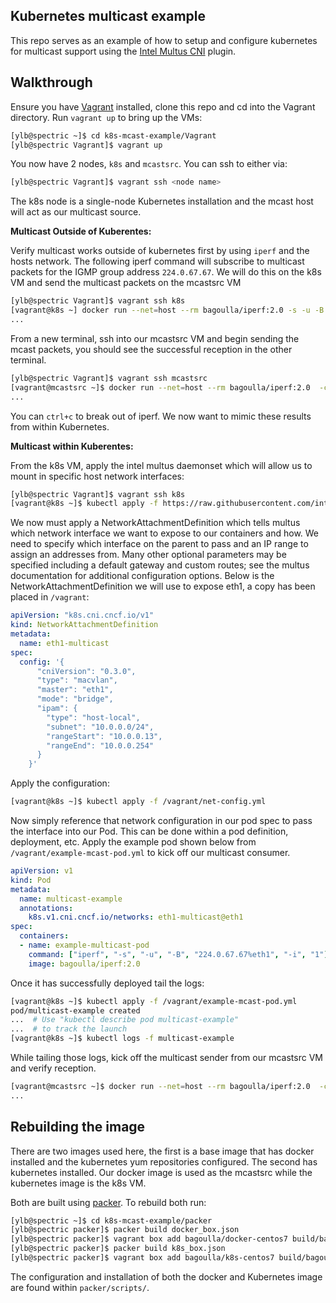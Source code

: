 Kubernetes multicast example
------------------------------

This repo serves as an example of how to setup and configure kubernetes
for multicast support using the [Intel Multus CNI](https://github.com/intel/multus-cni) plugin.


Walkthrough
------------

Ensure you have [Vagrant](https://www.vagrantup.com/) installed, clone this repo and cd into the Vagrant directory. Run `vagrant up` to bring up the VMs:

```bash
[ylb@spectric ~]$ cd k8s-mcast-example/Vagrant
[ylb@spectric Vagrant]$ vagrant up
```

You now have 2 nodes, `k8s` and `mcastsrc`. You can ssh to either via:
```bash
[ylb@spectric Vagrant]$ vagrant ssh <node name>
```

The k8s node is a single-node Kubernetes installation and the mcast host will act as our multicast source.

**Multicast Outside of Kuberentes:**

Verify multicast works outside of kubernetes first by using `iperf` and the hosts network.
The following iperf command will subscribe to multicast packets for the IGMP group address
`224.0.67.67`. We will do this on the k8s VM and send the multicast packets on the 
mcastsrc VM

```bash
[ylb@spectric Vagrant]$ vagrant ssh k8s
[vagrant@k8s ~] docker run --net=host --rm bagoulla/iperf:2.0 -s -u -B 224.0.67.67%eth1 -i 1
...
```

From a new terminal, ssh into our mcastsrc VM and begin sending the mcast packets, you should see the successful reception in the other terminal.
```bash
[ylb@spectric Vagrant]$ vagrant ssh mcastsrc
[vagrant@mcastsrc ~]$ docker run --net=host --rm bagoulla/iperf:2.0  -c 224.0.67.67 -u --ttl 5 -t 60 -B 10.0.0.12
...
```

You can `ctrl+c` to break out of iperf. We now want to mimic these results from within Kubernetes.

**Multicast within Kuberentes:**

From the k8s VM, apply the intel multus daemonset which will allow us to mount in specific host network interfaces:

```bash
[ylb@spectric Vagrant]$ vagrant ssh k8s
[vagrant@k8s ~]$ kubectl apply -f https://raw.githubusercontent.com/intel/multus-cni/master/images/multus-daemonset.yml
```

We now must apply a NetworkAttachmentDefinition which tells multus which network interface we want to expose to our containers and how. We need to specify which interface on the parent to pass and an IP range to assign an addresses from. Many other optional parameters may be specified including a default gateway and custom routes; see the multus documentation for additional configuration options. Below is the NetworkAttachmentDefinition we will use to expose eth1, a copy has been placed in `/vagrant`:

```yaml
apiVersion: "k8s.cni.cncf.io/v1"
kind: NetworkAttachmentDefinition
metadata:
  name: eth1-multicast
spec:
  config: '{
      "cniVersion": "0.3.0",
      "type": "macvlan",
      "master": "eth1",
      "mode": "bridge",
      "ipam": {
        "type": "host-local",
        "subnet": "10.0.0.0/24",
        "rangeStart": "10.0.0.13",
        "rangeEnd": "10.0.0.254"
      }
    }'
```

Apply the configuration:
```bash
[vagrant@k8s ~]$ kubectl apply -f /vagrant/net-config.yml 
```

Now simply reference that network configuration in our pod spec to pass the interface into our Pod. This can be done within a pod definition, deployment, etc. Apply the example pod shown below from `/vagrant/example-mcast-pod.yml` to kick off our multicast consumer.

```yaml
apiVersion: v1
kind: Pod
metadata:
  name: multicast-example
  annotations:
    k8s.v1.cni.cncf.io/networks: eth1-multicast@eth1
spec:
  containers:
  - name: example-multicast-pod
    command: ["iperf", "-s", "-u", "-B", "224.0.67.67%eth1", "-i", "1"]
    image: bagoulla/iperf:2.0
```

Once it has successfully deployed tail the logs:
```bash
[vagrant@k8s ~]$ kubectl apply -f /vagrant/example-mcast-pod.yml
pod/multicast-example created
...  # Use "kubectl describe pod multicast-example"
...  # to track the launch
[vagrant@k8s ~]$ kubectl logs -f multicast-example
```

While tailing those logs, kick off the multicast sender from our mcastsrc VM and verify reception.
```bash
[vagrant@mcastsrc ~]$ docker run --net=host --rm bagoulla/iperf:2.0  -c 224.0.67.67 -u --ttl 5 -t 5 -B 10.0.0.12
...
```

Rebuilding the image
------------------

There are two images used here, the first is a base image that has docker installed and the kubernetes yum repositories configured. The second has kubernetes installed. Our docker image is used as the mcastsrc while the kubernetes image is the k8s VM.

Both are built using [packer](https://packer.io/). To rebuild both run:

```bash
[ylb@spectric ~]$ cd k8s-mcast-example/packer
[ylb@spectric packer]$ packer build docker_box.json
[ylb@spectric packer]$ vagrant box add bagoulla/docker-centos7 build/bagoulla/docker-centos7/package.box
[ylb@spectric packer]$ packer build k8s_box.json
[ylb@spectric packer]$ vagrant box add bagoulla/k8s-centos7 build/bagoulla/k8s-centos7/package.box
```

The configuration and installation of both the docker and Kubernetes image are found within `packer/scripts/`.
